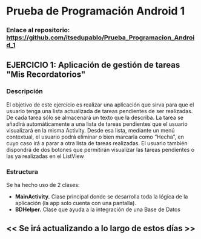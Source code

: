 # Prueba de Programación Android 1 
### Enlace al repositorio: https://github.com/itsedupablo/Prueba_Programacion_Android_1
## EJERCICIO 1: Aplicación de gestión de tareas "Mis Recordatorios"
### Descripción
El objetivo de este ejercicio es realizar una aplicación que sirva para que el usuario tenga una lista actualizada de tareas pendientes de ser realizadas. De cada tarea sólo se almacenará un texto que la describa. La tarea se añadirá automáticamente a una lista de tareas pendientes que el usuario visualizará en la misma Activity. Desde esa lista, mediante un menú contextual, el usuario podrá eliminar o bien marcarla como “Hecha”, en cuyo caso irá a parar a otra lista de tareas realizadas. El usuario también dispondrá de dos botones que permitirán visualizar las tareas pendientes o las ya realizadas en el ListView

### Estructura
Se ha hecho uso de 2 clases:
- **MainActivity.** Clase principal donde se desarrolla toda la lógica de la aplicación (la app solo cuenta con una pantalla).
- **BDHelper.** Clase que ayuda a la integración de una Base de Datos

## << Se irá actualizando a lo largo de estos días >>
